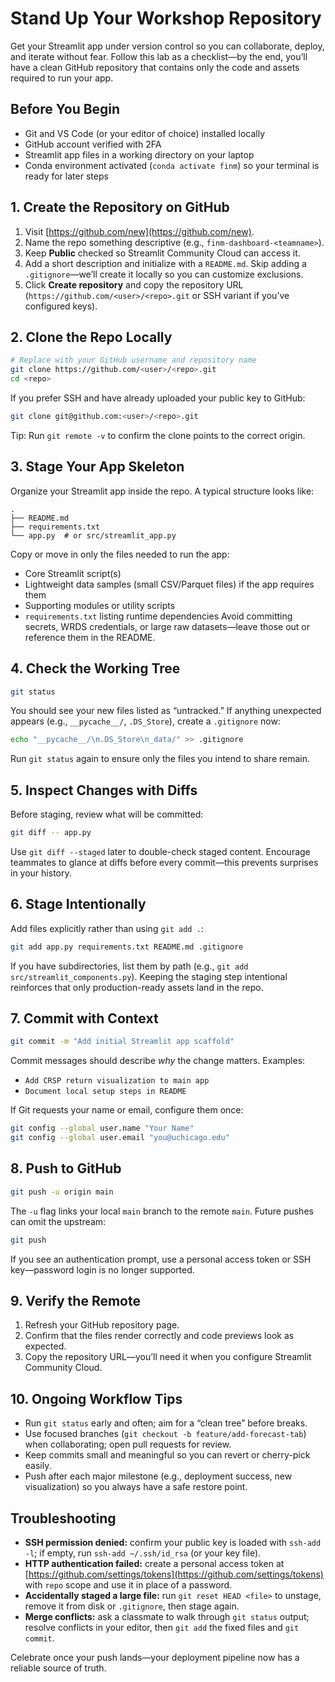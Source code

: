 # Stand Up Your Workshop Repository

Get your Streamlit app under version control so you can collaborate, deploy, and iterate without fear. Follow this lab as a checklist—by the end, you’ll have a clean GitHub repository that contains only the code and assets required to run your app.

## Before You Begin
- Git and VS Code (or your editor of choice) installed locally
- GitHub account verified with 2FA
- Streamlit app files in a working directory on your laptop
- Conda environment activated (`conda activate finm`) so your terminal is ready for later steps

## 1. Create the Repository on GitHub
1. Visit [https://github.com/new](https://github.com/new).
2. Name the repo something descriptive (e.g., `finm-dashboard-<teamname>`).
3. Keep **Public** checked so Streamlit Community Cloud can access it.
4. Add a short description and initialize with a `README.md`. Skip adding a `.gitignore`—we’ll create it locally so you can customize exclusions.
5. Click **Create repository** and copy the repository URL (`https://github.com/<user>/<repo>.git` or SSH variant if you’ve configured keys).

## 2. Clone the Repo Locally
```bash
# Replace with your GitHub username and repository name
git clone https://github.com/<user>/<repo>.git
cd <repo>
```
If you prefer SSH and have already uploaded your public key to GitHub:
```bash
git clone git@github.com:<user>/<repo>.git
```
Tip: Run `git remote -v` to confirm the clone points to the correct origin.

## 3. Stage Your App Skeleton
Organize your Streamlit app inside the repo. A typical structure looks like:
```
.
├── README.md
├── requirements.txt
└── app.py  # or src/streamlit_app.py
```
Copy or move in only the files needed to run the app:
- Core Streamlit script(s)
- Lightweight data samples (small CSV/Parquet files) if the app requires them
- Supporting modules or utility scripts
- `requirements.txt` listing runtime dependencies
Avoid committing secrets, WRDS credentials, or large raw datasets—leave those out or reference them in the README.

## 4. Check the Working Tree
```bash
git status
```
You should see your new files listed as “untracked.” If anything unexpected appears (e.g., `__pycache__/`, `.DS_Store`), create a `.gitignore` now:
```bash
echo "__pycache__/\n.DS_Store\n_data/" >> .gitignore
```
Run `git status` again to ensure only the files you intend to share remain.

## 5. Inspect Changes with Diffs
Before staging, review what will be committed:
```bash
git diff -- app.py
```
Use `git diff --staged` later to double-check staged content. Encourage teammates to glance at diffs before every commit—this prevents surprises in your history.

## 6. Stage Intentionally
Add files explicitly rather than using `git add .`:
```bash
git add app.py requirements.txt README.md .gitignore
```
If you have subdirectories, list them by path (e.g., `git add src/streamlit_components.py`). Keeping the staging step intentional reinforces that only production-ready assets land in the repo.

## 7. Commit with Context
```bash
git commit -m "Add initial Streamlit app scaffold"
```
Commit messages should describe *why* the change matters. Examples:
- `Add CRSP return visualization to main app`
- `Document local setup steps in README`

If Git requests your name or email, configure them once:
```bash
git config --global user.name "Your Name"
git config --global user.email "you@uchicago.edu"
```

## 8. Push to GitHub
```bash
git push -u origin main
```
The `-u` flag links your local `main` branch to the remote `main`. Future pushes can omit the upstream:
```bash
git push
```
If you see an authentication prompt, use a personal access token or SSH key—password login is no longer supported.

## 9. Verify the Remote
1. Refresh your GitHub repository page.
2. Confirm that the files render correctly and code previews look as expected.
3. Copy the repository URL—you’ll need it when you configure Streamlit Community Cloud.

## 10. Ongoing Workflow Tips
- Run `git status` early and often; aim for a “clean tree” before breaks.
- Use focused branches (`git checkout -b feature/add-forecast-tab`) when collaborating; open pull requests for review.
- Keep commits small and meaningful so you can revert or cherry-pick easily.
- Push after each major milestone (e.g., deployment success, new visualization) so you always have a safe restore point.

## Troubleshooting
- **SSH permission denied:** confirm your public key is loaded with `ssh-add -l`; if empty, run `ssh-add ~/.ssh/id_rsa` (or your key file).
- **HTTP authentication failed:** create a personal access token at [https://github.com/settings/tokens](https://github.com/settings/tokens) with `repo` scope and use it in place of a password.
- **Accidentally staged a large file:** run `git reset HEAD <file>` to unstage, remove it from disk or `.gitignore`, then stage again.
- **Merge conflicts:** ask a classmate to walk through `git status` output; resolve conflicts in your editor, then `git add` the fixed files and `git commit`.

Celebrate once your push lands—your deployment pipeline now has a reliable source of truth.
